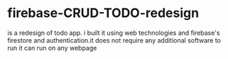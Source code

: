 # firebase-CRUD-TODO-redesign
is a redesign of todo app. i built it using web technologies and firebase's firestore and authentication.it does not require any additional software to run it can run on any webpage
